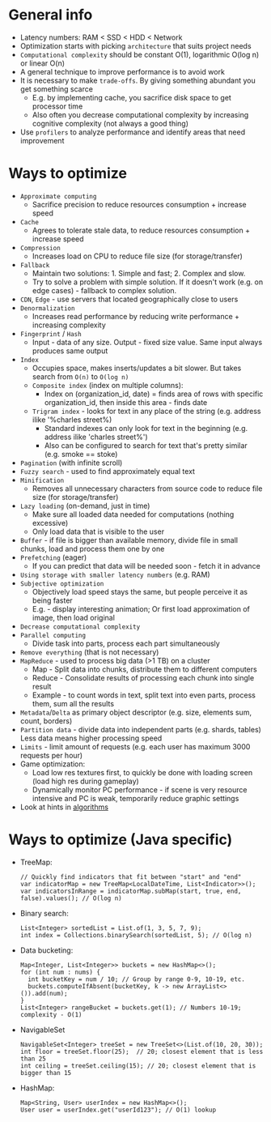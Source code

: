 # General info
* Latency numbers: RAM < SSD < HDD < Network
* Optimization starts with picking `architecture` that suits project needs
* `Computational complexity` should be constant O(1), logarithmic O(log n) or linear O(n)
* A general technique to improve performance is to avoid work
* It is necessary to make `trade-offs`. By giving something abundant you get something scarce
    * E.g. by implementing cache, you sacrifice disk space to get processor time
    * Also often you decrease computational complexity by increasing cognitive complexity (not always a good thing)
* Use `profilers` to analyze performance and identify areas that need improvement

# Ways to optimize
* `Approximate computing`
    * Sacrifice precision to reduce resources consumption + increase speed
* `Cache`
    * Agrees to tolerate stale data, to reduce resources consumption + increase speed
* `Compression`
    * Increases load on CPU to reduce file size (for storage/transfer)
* `Fallback`
    * Maintain two solutions: 1. Simple and fast; 2. Complex and slow.
    * Try to solve a problem with simple solution. If it doesn't work (e.g. on edge cases) - fallback to complex solution.
* `CDN`, `Edge` - use servers that located geographically close to users
* `Denormalization`
    * Increases read performance by reducing write performance + increasing complexity
* `Fingerprint` / `Hash`
    * Input - data of any size. Output - fixed size value. Same input always produces same output
* `Index`
    * Occupies space, makes inserts/updates a bit slower. But takes search from `O(n)` to `O(log n)`
    * `Composite index` (index on multiple columns):
        * Index on (organization_id, date) = finds area of rows with specific organization_id, then inside this area - finds date
    * `Trigram index` - looks for text in any place of the string (e.g. address ilike '%charles street%)
        * Standard indexes can only look for text in the beginning (e.g. address ilike 'charles street%')
        * Also can be configured to search for text that's pretty similar (e.g. smoke == stoke)
* `Pagination` (with infinite scroll)
* `Fuzzy search` - used to find approximately equal text
* `Minification`
    * Removes all unnecessary characters from source code to reduce file size (for storage/transfer)
* `Lazy loading` (on-demand, just in time)
    * Make sure all loaded data needed for computations (nothing excessive)
    * Only load data that is visible to the user
* `Buffer` - if file is bigger than available memory, divide file in small chunks, load and process them one by one
* `Prefetching` (eager)
    * If you can predict that data will be needed soon - fetch it in advance 
* `Using storage with smaller latency numbers` (e.g. RAM)
* `Subjective optimization`
    * Objectively load speed stays the same, but people perceive it as being faster
    * E.g. - display interesting animation; Or first load approximation of image, then load original
* `Decrease computational complexity`
* `Parallel computing`
    * Divide task into parts, process each part simultaneously
* `Remove everything` (that is not necessary)
* `MapReduce` - used to process big data (>1 TB) on a cluster
    * Map - Split data into chunks, distribute them to different computers
    * Reduce - Consolidate results of processing each chunk into single result
    * Example - to count words in text, split text into even parts, process them, sum all the results
* `Metadata`/`Delta` as primary object descriptor (e.g. size, elements sum, count, borders)
* `Partition data` - divide data into independent parts (e.g. shards, tables) Less data means higher processing speed
* `Limits` - limit amount of requests (e.g. each user has maximum 3000 requests per hour)
* Game optimization:
  * Load low res textures first, to quickly be done with loading screen (load high res during gameplay)
  * Dynamically monitor PC performance - if scene is very resource intensive and PC is weak, temporarily reduce graphic settings
* Look at hints in [algorithms](computer-science/algorithms.md)


# Ways to optimize (Java specific)
* TreeMap:
  ```
  // Quickly find indicators that fit between "start" and "end"
  var indicatorMap = new TreeMap<LocalDateTime, List<Indicator>>();
  var indicatorsInRange = indicatorMap.subMap(start, true, end, false).values(); // O(log n)
  ```
* Binary search:
  ```
  List<Integer> sortedList = List.of(1, 3, 5, 7, 9);
  int index = Collections.binarySearch(sortedList, 5); // O(log n)
  ```

* Data bucketing:
  ```
  Map<Integer, List<Integer>> buckets = new HashMap<>();
  for (int num : nums) {
    int bucketKey = num / 10; // Group by range 0-9, 10-19, etc.
    buckets.computeIfAbsent(bucketKey, k -> new ArrayList<>()).add(num);
  }
  List<Integer> rangeBucket = buckets.get(1); // Numbers 10-19; complexity - O(1)
  ```
* NavigableSet
  ```
  NavigableSet<Integer> treeSet = new TreeSet<>(List.of(10, 20, 30));
  int floor = treeSet.floor(25);  // 20; closest element that is less than 25
  int ceiling = treeSet.ceiling(15); // 20; closest element that is bigger than 15
  ```
* HashMap:
  ```
  Map<String, User> userIndex = new HashMap<>();
  User user = userIndex.get("userId123"); // O(1) lookup
  ```
